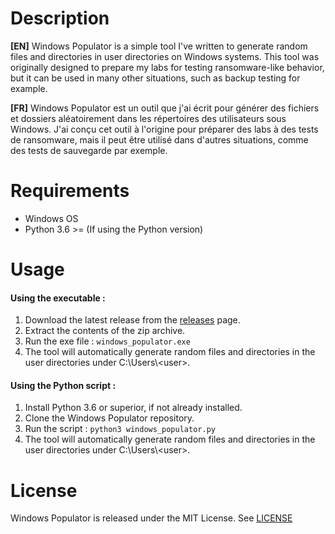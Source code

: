 # Description
**[EN]** Windows Populator is a simple tool I've written to generate random files and directories in user directories on Windows systems. This tool was originally designed to prepare my labs for testing ransomware-like behavior, but it can be used in many other situations, such as backup testing for example.

**[FR]** Windows Populator est un outil que j'ai écrit pour générer des fichiers et dossiers aléatoirement dans les répertoires des utilisateurs sous Windows. J'ai conçu cet outil à l'origine pour préparer des labs à des tests de ransomware, mais il peut être utilisé dans d'autres situations, comme des tests de sauvegarde par exemple.

# Requirements
- Windows OS
- Python 3.6 >= (If using the Python version)

# Usage
#### Using the executable :
1. Download the latest release from the [releases](https://github.com/R4z1xx/windows-populator/releases) page.
2. Extract the contents of the zip archive.
3. Run the exe file : `windows_populator.exe`
4. The tool will automatically generate random files and directories in the user directories under C:\Users\\\<user>.

#### Using the Python script :
1. Install Python 3.6 or superior, if not already installed.
2. Clone the Windows Populator repository.
3. Run the script : `python3 windows_populator.py`
4. The tool will automatically generate random files and directories in the user directories under C:\Users\\\<user>.

# License
Windows Populator is released under the MIT License. See [LICENSE](LICENSE)
